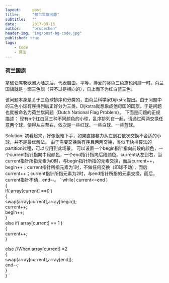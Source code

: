 ```yaml
---
layout:     post
title:      "荷兰军旗问题"
subtitle:   ""
date:       2017-09-13
author:     "brucechen"
header-img: "img/post-bg-code.jpg"
published: true
tags:
    - Code
    - 算法
---
```


### 荷兰国旗

拿破仑席卷欧洲大陆之后，代表自由，平等，博爱的竖色三色旗也风靡一时。荷兰国旗就是一面三色旗（只不过是横向的），自上而下为红白蓝三色。

该问题本身是关于三色球排序和分类的，由荷兰科学家Dijkstra提出。由于问题中的三色小球有序排列后正好分为三类，Dijkstra就想象成他母国的国旗，于是问题也就被命名为荷兰旗问题（Dutch National Flag Problem）。
下面是问题的正规描述： 现有n个红白蓝三种不同颜色的小球，乱序排列在一起，请通过两两交换任意两个球，使得从左至右，依次是一些红球、一些白球、一些蓝球。

Solution:
初看起来，好像很难下手，如果直接暴力从左到右依次交换不合适的小球，并不是最优解法。
由于需要交换后有序且两两交换，类似于快排算法的partition过程，可以应用到此场景。
可以设置一个begin指针指向前段的颜色，一个current指针指向中段颜色，一个end指针指向后段颜色。current从左到右，当current指针所指元素为0时，与begin指针所指的元素交换，而后current++，begin++；current指针所指元素为1时，不做任何交换（即球不动），而后current++；current指针所指元素为2时，与end指针所指的元素交换，而后，current指针不动，end--。
`
while( current<=end )        
{             
  if( array[current] ==0 )             
   {                 
      swap(array[current],array[begin]);                  
      current++;                  
      begin++;            
   }             
   else if( array[current] == 1 )            
   {                 
      current++;            
   }   

   else //When array[current] =2   
   {               
      swap(array[current],array[end]);                
      end--;            
   }      
}
`
